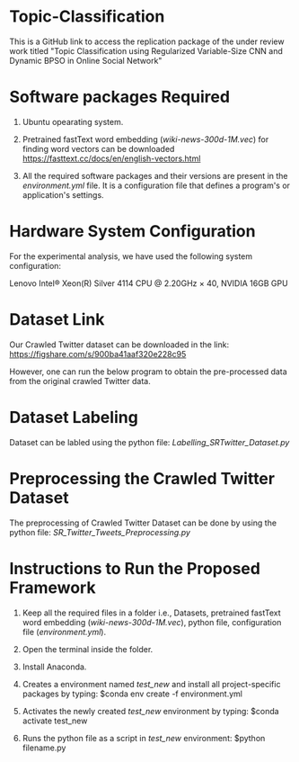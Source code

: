 # Topic-Classification
This is a GitHub link to access the replication package of the under review work titled "Topic Classification using Regularized Variable-Size CNN and Dynamic BPSO in Online Social Network"

# Software packages Required

1. Ubuntu opearating system.

2. Pretrained fastText word embedding (*wiki-news-300d-1M.vec*) for finding word vectors can be downloaded
  https://fasttext.cc/docs/en/english-vectors.html
  
3. All the required software packages and their versions are present in the *environment.yml* file. It is a configuration file that defines a program's or application's settings.

# Hardware System Configuration

For the experimental analysis, we have used the following system configuration:

Lenovo Intel® Xeon(R) Silver 4114 CPU @ 2.20GHz × 40, NVIDIA 16GB GPU

# Dataset Link

Our Crawled Twitter dataset can be downloaded in the link: https://figshare.com/s/900ba41aaf320e228c95

However, one can run the below program to obtain the pre-processed data from the original crawled Twitter data.

# Dataset Labeling

Dataset can be labled using the python file: *Labelling_SRTwitter_Dataset.py*

# Preprocessing the Crawled Twitter Dataset

The preprocessing of Crawled Twitter Dataset can be done by using the python file: *SR_Twitter_Tweets_Preprocessing.py*

# Instructions to Run the Proposed Framework

1. Keep all the required files in a folder i.e., Datasets, pretrained fastText word embedding (*wiki-news-300d-1M.vec*), python file, configuration        file (*environment.yml*).

2. Open the terminal inside the folder.

3. Install Anaconda.

4. Creates a environment named *test_new* and install all project-specific packages by typing:
  $conda env create -f environment.yml
  
5. Activates the newly created *test_new* environment by typing:
  $conda activate test_new
  
6. Runs the python file as a script in *test_new* environment:
  $python filename.py
